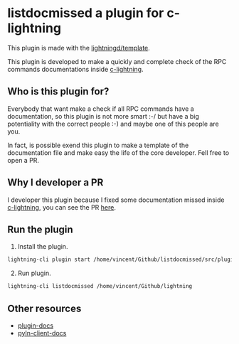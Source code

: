 # listdocmissed a plugin for c-lightning 

This plugin is made with the [lightningd/template](https://github.com/lightningd/template).

This plugin is developed to make a quickly and complete check of the RPC commands documentations inside [c-lightning](https://github.com/ElementsProject/lightning).

## Who is this plugin for?

Everybody that want make a check if all RPC commands have a documentation, so this plugin is not more smart :-/ but have a big potentiality with the correct people :-) and maybe one of this people are you.

In fact, is possible exend this plugin to make a template of the documentation file and make easy the life of the core developer. Fell free to open a PR.

## Why I developer a PR

I developer this plugin because I fixed some documentation missed inside [c-lightning](https://github.com/ElementsProject/lightning), you can see the PR [here](https://github.com/ElementsProject/lightning/pull/3938).

## Run the plugin 

1. Install the plugin.

```bash
lightning-cli plugin start /home/vincent/Github/listdocmissed/src/plugin.py
```

2. Run plugin.

``` bash
lightning-cli listdocmissed /home/vincent/Github/lightning
```

## Other resources

- [plugin-docs](https://lightning.readthedocs.io/PLUGINS.html)
- [pyln-client-docs](https://pyln-client.readthedocs.io/en/pyln/api.html)
